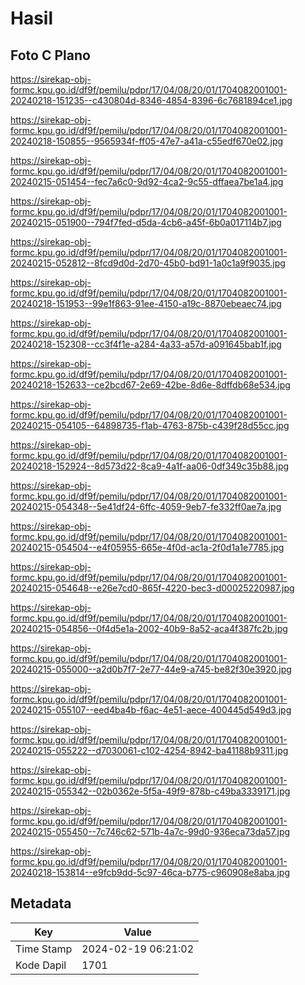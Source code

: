 # Hasil

## Foto C Plano

https://sirekap-obj-formc.kpu.go.id/df9f/pemilu/pdpr/17/04/08/20/01/1704082001001-20240218-151235--c430804d-8346-4854-8396-6c7681894ce1.jpg

https://sirekap-obj-formc.kpu.go.id/df9f/pemilu/pdpr/17/04/08/20/01/1704082001001-20240218-150855--9565934f-ff05-47e7-a41a-c55edf670e02.jpg

https://sirekap-obj-formc.kpu.go.id/df9f/pemilu/pdpr/17/04/08/20/01/1704082001001-20240215-051454--fec7a6c0-9d92-4ca2-9c55-dffaea7be1a4.jpg

https://sirekap-obj-formc.kpu.go.id/df9f/pemilu/pdpr/17/04/08/20/01/1704082001001-20240215-051900--794f7fed-d5da-4cb6-a45f-6b0a017114b7.jpg

https://sirekap-obj-formc.kpu.go.id/df9f/pemilu/pdpr/17/04/08/20/01/1704082001001-20240215-052812--8fcd9d0d-2d70-45b0-bd91-1a0c1a9f9035.jpg

https://sirekap-obj-formc.kpu.go.id/df9f/pemilu/pdpr/17/04/08/20/01/1704082001001-20240218-151953--99e1f863-91ee-4150-a19c-8870ebeaec74.jpg

https://sirekap-obj-formc.kpu.go.id/df9f/pemilu/pdpr/17/04/08/20/01/1704082001001-20240218-152308--cc3f4f1e-a284-4a33-a57d-a091645bab1f.jpg

https://sirekap-obj-formc.kpu.go.id/df9f/pemilu/pdpr/17/04/08/20/01/1704082001001-20240218-152633--ce2bcd67-2e69-42be-8d6e-8dffdb68e534.jpg

https://sirekap-obj-formc.kpu.go.id/df9f/pemilu/pdpr/17/04/08/20/01/1704082001001-20240215-054105--64898735-f1ab-4763-875b-c439f28d55cc.jpg

https://sirekap-obj-formc.kpu.go.id/df9f/pemilu/pdpr/17/04/08/20/01/1704082001001-20240218-152924--8d573d22-8ca9-4a1f-aa06-0df349c35b88.jpg

https://sirekap-obj-formc.kpu.go.id/df9f/pemilu/pdpr/17/04/08/20/01/1704082001001-20240215-054348--5e41df24-6ffc-4059-9eb7-fe332ff0ae7a.jpg

https://sirekap-obj-formc.kpu.go.id/df9f/pemilu/pdpr/17/04/08/20/01/1704082001001-20240215-054504--e4f05955-665e-4f0d-ac1a-2f0d1a1e7785.jpg

https://sirekap-obj-formc.kpu.go.id/df9f/pemilu/pdpr/17/04/08/20/01/1704082001001-20240215-054648--e26e7cd0-865f-4220-bec3-d00025220987.jpg

https://sirekap-obj-formc.kpu.go.id/df9f/pemilu/pdpr/17/04/08/20/01/1704082001001-20240215-054856--0f4d5e1a-2002-40b9-8a52-aca4f387fc2b.jpg

https://sirekap-obj-formc.kpu.go.id/df9f/pemilu/pdpr/17/04/08/20/01/1704082001001-20240215-055000--a2d0b7f7-2e77-44e9-a745-be82f30e3920.jpg

https://sirekap-obj-formc.kpu.go.id/df9f/pemilu/pdpr/17/04/08/20/01/1704082001001-20240215-055107--eed4ba4b-f6ac-4e51-aece-400445d549d3.jpg

https://sirekap-obj-formc.kpu.go.id/df9f/pemilu/pdpr/17/04/08/20/01/1704082001001-20240215-055222--d7030061-c102-4254-8942-ba41188b9311.jpg

https://sirekap-obj-formc.kpu.go.id/df9f/pemilu/pdpr/17/04/08/20/01/1704082001001-20240215-055342--02b0362e-5f5a-49f9-878b-c49ba3339171.jpg

https://sirekap-obj-formc.kpu.go.id/df9f/pemilu/pdpr/17/04/08/20/01/1704082001001-20240215-055450--7c746c62-571b-4a7c-99d0-936eca73da57.jpg

https://sirekap-obj-formc.kpu.go.id/df9f/pemilu/pdpr/17/04/08/20/01/1704082001001-20240218-153814--e9fcb9dd-5c97-46ca-b775-c960908e8aba.jpg


## Metadata

| Key        | Value               |
| ---------- | ------------------- |
| Time Stamp | 2024-02-19 06:21:02 |
| Kode Dapil | 1701                |



